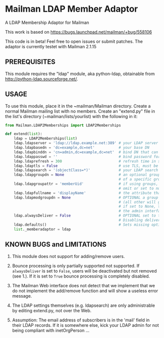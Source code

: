 # Mailman LDAP Member Adaptor
A LDAP Membership Adaptor for Mailman

This work is based on https://bugs.launchpad.net/mailman/+bug/558106

This code is in beta! Feel free to open issues or submit patches.
The adaptor is currently testet with Mailman 2.1.15

## PREREQUISITES
This module requires the "ldap" module, aka python-ldap,
obtainable from http://python-ldap.sourceforge.net/.

## USAGE
To use this module, place it in the ~mailman/Mailman directory.
Create a normal Mailman mailing list with no members.  Create an
"extend.py" file in the list's directory (~mailman/lists/yourlist)
with the following in it:

```python
from Mailman.LDAP2Memberships import LDAP2Memberships

def extend(list):
    ldap = LDAP2Memberships(list)
    ldap.ldapserver = 'ldap://ldap.example.net:389' # your LDAP server
    ldap.ldapbasedn = 'dc=example,dc=net'           # your base DN
    ldap.ldapbinddn = 'cn=admin,dc=example,dc=net'  # bind DN that can access 'mail' field
    ldap.ldappasswd = ''                            # bind password for ldapbinddn
    ldap.ldaprefresh = 300                          # refresh time in seconds
    ldap.ldaptls = False                            # use TLS, must be set to True or False
    ldap.ldapsearch = '(objectClass=*)'             # your LDAP search here
    ldap.ldapgroupdn = None                         # an optional groupdn if you want only members
                                                    # of a specific group
    ldap.ldapgroupattr = 'memberUid'                # if using groups, attribute that holds member uid info.
                                                    # omit or set to null string if not using groups.
    ldap.ldapfullname = 'displayName'               # the attribute that should be used for the fullname
    ldap.ldapmodgroupdn = None                      # OPTIONAL a group that do not have the moderation flag
                                                    # (all other will get the default flag)
                                                    # if set to None, the moderation flag can be control via
                                                    # the admin interface
    ldap.alwaysDeliver = False                      # OPTIONAL set to true to disable bounces, user deactivation and topics
                                                    # Disabling delivery via the admin interface is always possible
    ldap.defaults()                                 # Sets missing options (should always be called)
    list._memberadaptor = ldap
```

## KNOWN BUGS and LIMITATIONS

1. This module does not support for adding/remove users.

2. Bounce processing is only partially supported not supported.  If
   `alwaysDeliver` is set to `False`, users will be deactivated but not
   removed (see 1.). If it is set to `True` bounce processing is completely
   disabled.

3. The Mailman Web interface does not detect that we implement that we do
   not implement the add/remove function and will show a useless error
   message.

4. The LDAP settings themselves (e.g. ldapsearch) are only administrable
   by editing extend.py, not over the Web.

5. Assumption:  The email address of subscribers is in the 'mail' field in
   their LDAP records.  If it is somewhere else, kick your LDAP admin for
   not being compliant with inetOrgPerson ...
   
